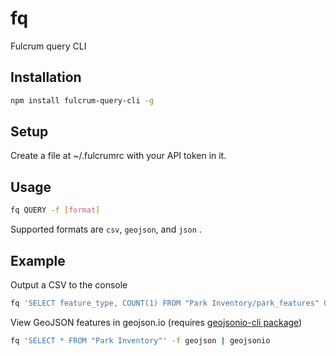 # fq

Fulcrum query CLI

## Installation

```sh
npm install fulcrum-query-cli -g
```

## Setup

Create a file at ~/.fulcrumrc with your API token in it.

## Usage

```sh
fq QUERY -f [format]
```

Supported formats are `csv`, `geojson`, and `json` .

## Example

Output a CSV to the console

```sh
fq 'SELECT feature_type, COUNT(1) FROM "Park Inventory/park_features" GROUP BY feature_type ORDER BY COUNT(1) DESC' -f csv
```

View GeoJSON features in geojson.io (requires [geojsonio-cli package](https://github.com/mapbox/geojsonio-cli))

```sh
fq 'SELECT * FROM "Park Inventory"' -f geojson | geojsonio
```
